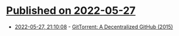 # [Published on 2022-05-27](index.md)

* [2022-05-27, 21:10:08](https://news.ycombinator.com/item?id=31534936) - [GitTorrent: A Decentralized GitHub (2015)](https://blog.printf.net/articles/2015/05/29/announcing-gittorrent-a-decentralized-github/)
